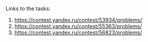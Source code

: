 Links to the tasks:

  1. https://contest.yandex.ru/contest/53934/problems/
  2. https://contest.yandex.ru/contest/55363/problems/
  3. https://contest.yandex.ru/contest/56823/problems/
